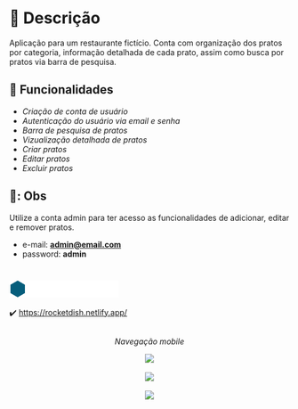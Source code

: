 
# :scroll: Descrição

Aplicação para um restaurante fictício. 
Conta com organização dos pratos por categoria, informação detalhada de cada prato, assim como busca por pratos via barra de pesquisa. 


## :wrench: Funcionalidades

- *Criação de conta de usuário*
- *Autenticação do usuário via email e senha*
- *Barra de pesquisa de pratos*
- *Vizualização detalhada de pratos*
- *Criar pratos*
- *Editar pratos*
- *Excluir pratos*

## 🚧: Obs

Utilize a conta admin para ter acesso as funcionalidades de adicionar, editar e remover pratos.

- e-mail: **admin@email.com**
- password: **admin**

#
 
 ![logo marca do food explorer](./src/assets/img/logo_full.png)


:heavy_check_mark: https://rocketdish.netlify.app/


##

<p align=center>
 <i>
 Navegação mobile
 </i>
</p>
<p align=center>
	<img src='https://media.giphy.com/media/rgiMlJnq6JaA6uMUob/giphy.gif' />
</p>
<p align=center>

<p align=center>
	<img src='https://i.imgur.com/4HwSPxi.png' />
</p>

<p align=center>
	<img src='https://i.imgur.com/8lJUo1y.png' />
</p>





